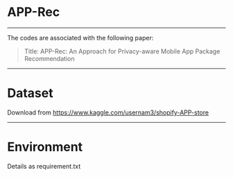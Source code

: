 # APP-Rec
---
The codes are associated with the following paper:

> Title: APP-Rec: An Approach for Privacy-aware Mobile App Package Recommendation
---

# Dataset
Download from https://www.kaggle.com/usernam3/shopify-APP-store

---

# Environment

Details as requirement.txt

